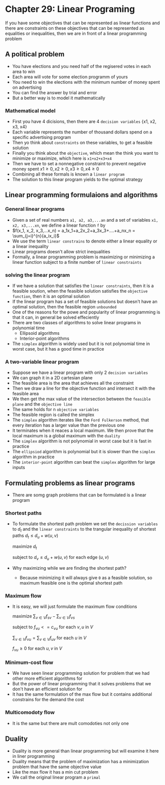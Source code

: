 # Chapter 29: Linear Programing

If you have some objectives that can be represented as linear functions and there are constraints on these objectives that can be represented as equalities or inequalities, then we are in front of a linear programming problem

## A political problem

- You have elections and you need half of the regisered votes in each area to win
- Each area will vote for some election programm of yours
- You need to win the elections with the minimum number of money spent on advertising
- You can find the answer by trial and error
- But a better way is to model it mathematically

### Mathematical model

- First you have 4 dicisions, then there are 4 `decision variables` {x1, x2, x3, x4}
- Each variable represents the number of thousand dollars spend on a specific advertising program
- Then yo think about `constraints` on these variables, to get a feasible solution
- Finally you think about the `objective`, which mean the think you want to minimize or maximize, which here is `x1+x2+x3+x4`
- Then we have to set a nonnegative constraint to prevent negative money spent $x1 \ge 0, x2 \ge 0, x3 \ge 0, x4 \ge 0$
- Combining all these formals is known a `linear program`
- The solution to this linear program yields to the optimal strategy

## Linear programming formulaions and algorithms

### General linear programs

- Given a set of real numbers `a1, a2, a3,...an` and a set of variables `x1, x2, x3,...xn`, we define a linear function `f` by
- $f(x_1, x_2, x_3,...x_n) = a_1x_1+a_2x_2+a_3x_3+....+a_nx_n = \sum_{j=i}^{n}{a_ix_i}$
- We use the term `linear constrains` to denote either a linear equality or a linear inequality
- Linear programs doesn't allow strict inequalities
- Formally, a linear programming problem is maximizing or minimizing a linear function subject to a finite number of `linear constraints`

### solving the linear program

- If we have a solution that satisfies the `linear constraints`, then it is a feasible soution, when the feasible solution satisfies the `objective function`, then it is an optimal solution
- If the linear program has a set of feasible solutions but doesn't have an optimal solution, then the feasible region `unbounded`
- One of the reasons for the powe and popularity of linear programming is that it can, in general be solved effeciently
- There are two classes of algorithms to solve linear programs in polynomial time
  - Ellipsoid algorithms
  - Interior-point algorithms
- The `simplex` algorithm is widely used but it is not polynomial time in worst case, but it has a good time in practice

### A two-variable linear program

- Suppose we have a linear program with only 2 `decision variables`
- We can graph it in a 2D cartesian plane
- The feasible area is the area that achieves all the constraint
- Then we draw a line for the objective function and intersect it with the feasible area
- We then get the max value of the intersection between the `feasible plane` and the `objective line`
- The same holds for n `objective variables`
- The feasible region is called the simplex
- The `simplex` algorithm iterates like the `Ford Fulkerson` method, that every iteration has a larger value than the previous one
- It terminates when it reaces a local maximum. We then prove that the local maximum is a global maximum with the `duality`
- The `simplex` algorithm is not polynomial in worst case but it is fast in practice
- The `ellipsiod` algorithm is polynomial but it is slower than the `simplex` algorithm in practice
- The `interior-point` algorithm can beat the `simplex` algorithm for large inputs

## Formulating problems as linear programs

- There are somg graph problems that can be formulated is a linear program

### Shortest paths

- To formulate the shortest path problem we set the `decission variables` to $d_t$ and the `linear constraints` to the trangular inequality of shortest paths $d_t \le d_u + w(u, v)$

  maximize $d_t$

  subject to
    $d_v \le d_u + w(u, v)$ for each edge $(u, v)$

- Why maximizing while we are finding the shortest path?
  - Because minimizing it will always give `0` as a feasible solution, so maximum feasible one is the optimal shortest path

### Maximum flow

- It is easy, we will just formulate the maximum flow conditions

  maximize $\sum_{v \in V}{f_{sv}} - \sum_{v \in V}{f_{vs}}$
  
    subject to
    $f_{vu} <= c_{vu}$ for each $v, u$ in $V$

    $\sum_{v \in V}{f_{vu}} = \sum_{v \in V}{f_{uv}}$ for each $u$ in $V$

    $f_{vu} \ge 0$ for each $u, v$ in $V$

### Minimum-cost flow

- We have seen linear programming solution for problem that we had other more efficient algorithms for
- But the power of linear programming that it solves problems that we don't have an efficient solution for
- It has the same formulation of the max flow but it contains additional constrains for the demand the cost

### Multicomodoty flow

- It is the same but there are mult comodoties not only one

## Duality

- Duality is more general than linear programming but will examine it here in liner programming
- Duality means that the problem of maximization has a minimization problem that have the same objective value
- Like the max flow it has a min cut problem
- We call the original linear program a `primal`
